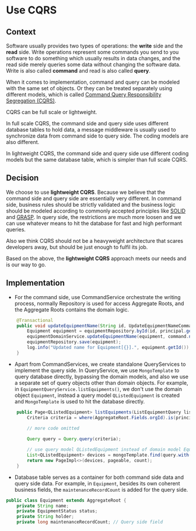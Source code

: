 # Use CQRS

## Context

Software usually provides two types of operations: the **write** side and the **read** side. Write operations represent
some
commands you send to you software to do something which usually results in data changes, and the read side merely
queries some data without changing the
software data. Write is also called **command** and read is also called **query**.

When it comes to implementation, command and query can be modeled with the same set of objects. Or they can be treated
separately using different models, which is
called [Command Query Responsibility Segregation (CQRS)](https://learn.microsoft.com/en-us/dotnet/architecture/microservices/microservice-ddd-cqrs-patterns/apply-simplified-microservice-cqrs-ddd-patterns).

CQRS can be full scale or lightweight.

In full scale CQRS, the command side and query side uses different database
tables to hold data, a message middleware is usually used to synchronize data from command side to query side. The
coding models are also different.

In lightweight CQRS, the command side and query side use different coding models but the same database table, which is
simpler than full scale CQRS.

## Decision

We choose to use **lightweight CQRS**. Because we believe that the command side and query side are essentially very
different. In command side, business rules should be strictly validated and the
business logic should be modeled
according to commonly accepted principles like [SOLID](https://en.wikipedia.org/wiki/SOLID)
and [GRASP](https://en.wikipedia.org/wiki/GRASP_(object-oriented_design)). In query side, the restrictions are much more
loosen and we can use whatever means to hit the database for fast and high performant queries.

Also we think CQRS should not be a heavyweight architecture that scares developers away, but should be just enough to
fulfil its job.

Based on the above, the **lightweight CQRS** approach meets our needs and is our way to go.

## Implementation

- For the command side, use CommandService orchestrate the writing process, normally Repository is used for access
  Aggregate Roots, and the Aggregate Roots contains the domain logic.

```java
    @Transactional
    public void updateEquipmentName(String id, UpdateEquipmentNameCommand command, Principal principal) {
        Equipment equipment = equipmentRepository.byId(id, principal.getOrgId());
        equipmentDomainService.updateEquipmentName(equipment, command.name());
        equipmentRepository.save(equipment);
        log.info("Updated name for Equipment[{}].", equipment.getId());
    }
```

- Apart from CommandServices, we create standalone QueryServices to implement the query side. In
  QueryService, we use `MongoTemplate` to query database directly, bypassing the domain models, and also we use a
  separate set of query objects other than domain objects. For example, in `EquipmentQueryService.listEquipments()`, we
  don't use the domain object `Equipment`, instead a query model `QListedEquipment` is created and `MongoTemplate` is
  used to hit the database directly.

```java
    public Page<QListedEquipment> listEquipments(ListEquipmentQuery listEquipmentQuery, Pageable pageable, Principal principal) {
        Criteria criteria = where(AggregateRoot.Fields.orgId).is(principal.getOrgId());

        // more code omitted
        
        Query query = Query.query(criteria);

        // use query model QListedEquipment instead of domain model Equipment
        List<QListedEquipment> devices = mongoTemplate.find(query.with(pageable), QListedEquipment.class, EQUIPMENT_COLLECTION);
        return new PageImpl<>(devices, pageable, count);
    }
```

- Database table serves as a container for both command side data and query side data. For
  example, in `Equipment`, besides its own coherent business fields, the `maintenanceRecordCount` is added for the query
  side.

```java
public class Equipment extends AggregateRoot {
    private String name; 
    private EquipmentStatus status;
    private String holder;
    private long maintenanceRecordCount; // Query side field
```

